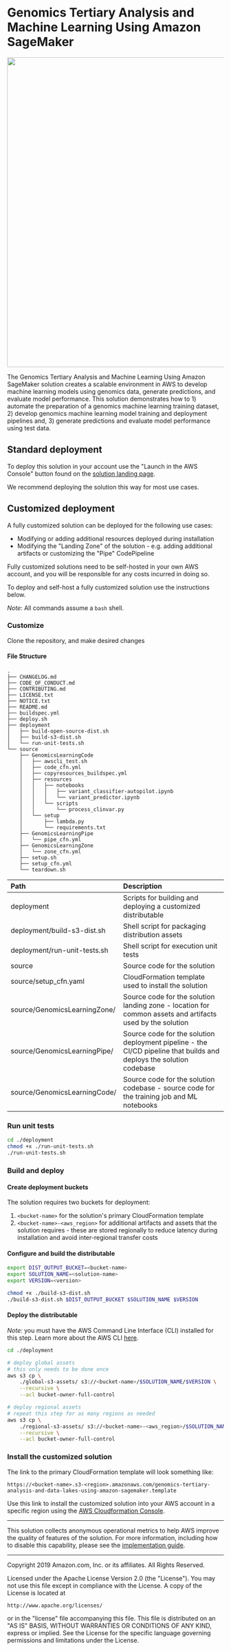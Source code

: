 # Genomics Tertiary Analysis and Machine Learning Using Amazon SageMaker

<img src="https://d1.awsstatic.com/Solutions/Solutions%20Category%20Template%20Draft/Solution%20Architecture%20Diagrams/genomics-tertiary-analysis-and-machine-learning-architecture-diagram.102c69721d29289d37ac46615dc602034e69bcc0.png" style="width:75vw">

The Genomics Tertiary Analysis and Machine Learning Using Amazon SageMaker solution creates a scalable environment in AWS to develop machine learning models using genomics data, generate predictions, and evaluate model performance. This solution demonstrates how to 1) automate the preparation of a genomics machine learning training dataset, 2) develop genomics machine learning model training and deployment pipelines and, 3) generate predictions and evaluate model performance using test data.

## Standard deployment

To deploy this solution in your account use the "Launch in the AWS Console" button found on the [solution landing page](https://aws.amazon.com/solutions/implementations/genomics-tertiary-analysis-and-machine-learning-using-amazon-sagemaker/?did=sl_card&trk=sl_card).

We recommend deploying the solution this way for most use cases.

## Customized deployment

A fully customized solution can be deployed for the following use cases:

* Modifying or adding additional resources deployed during installation
* Modifying the "Landing Zone" of the solution - e.g. adding additional artifacts or customizing the "Pipe" CodePipeline

Fully customized solutions need to be self-hosted in your own AWS account, and you will be responsible for any costs incurred in doing so.

To deploy and self-host a fully customized solution use the instructions below.

_Note_: All commands assume a `bash` shell.

### Customize

Clone the repository, and make desired changes

#### File Structure

```
.
├── CHANGELOG.md
├── CODE_OF_CONDUCT.md
├── CONTRIBUTING.md
├── LICENSE.txt
├── NOTICE.txt
├── README.md
├── buildspec.yml
├── deploy.sh
├── deployment
│   ├── build-open-source-dist.sh
│   ├── build-s3-dist.sh
│   └── run-unit-tests.sh
└── source
    ├── GenomicsLearningCode
    │   ├── awscli_test.sh
    │   ├── code_cfn.yml
    │   ├── copyresources_buildspec.yml
    │   ├── resources
    │   │   ├── notebooks
    │   │   │   ├── variant_classifier-autopilot.ipynb
    │   │   │   └── variant_predictor.ipynb
    │   │   └── scripts
    │   │       └── process_clinvar.py
    │   └── setup
    │       ├── lambda.py
    │       └── requirements.txt
    ├── GenomicsLearningPipe
    │   └── pipe_cfn.yml
    ├── GenomicsLearningZone
    │   └── zone_cfn.yml
    ├── setup.sh
    ├── setup_cfn.yml
    └── teardown.sh

```

| Path | Description |
| :-   | :-          |
| deployment | Scripts for building and deploying a customized distributable |
| deployment/build-s3-dist.sh | Shell script for packaging distribution assets |
| deployment/run-unit-tests.sh | Shell script for execution unit tests |
| source     | Source code for the solution |
| source/setup_cfn.yaml | CloudFormation template used to install the solution |
| source/GenomicsLearningZone/ | Source code for the solution landing zone - location for common assets and artifacts used by the solution |
| source/GenomicsLearningPipe/ | Source code for the solution deployment pipeline - the CI/CD pipeline that builds and deploys the solution codebase |
| source/GenomicsLearningCode/ | Source code for the solution codebase - source code for the training job and ML notebooks |

### Run unit tests

```bash
cd ./deployment
chmod +x ./run-unit-tests.sh
./run-unit-tests.sh
```

### Build and deploy

#### Create deployment buckets

The solution requires two buckets for deployment:

1. `<bucket-name>` for the solution's primary CloudFormation template
2. `<bucket-name>-<aws_region>` for additional artifacts and assets that the solution requires - these are stored regionally to reduce latency during installation and avoid inter-regional transfer costs

#### Configure and build the distributable

```bash
export DIST_OUTPUT_BUCKET=<bucket-name>
export SOLUTION_NAME=<solution-name>
export VERSION=<version>

chmod +x ./build-s3-dist.sh
./build-s3-dist.sh $DIST_OUTPUT_BUCKET $SOLUTION_NAME $VERSION
```

#### Deploy the distributable

_Note:_ you must have the AWS Command Line Interface (CLI) installed for this step. Learn more about the AWS CLI [here](https://docs.aws.amazon.com/cli/latest/userguide/cli-chap-welcome.html).

```bash
cd ./deployment

# deploy global assets
# this only needs to be done once
aws s3 cp \
    ./global-s3-assets/ s3://<bucket-name>/$SOLUTION_NAME/$VERSION \
    --recursive \
    --acl bucket-owner-full-control

# deploy regional assets
# repeat this step for as many regions as needed
aws s3 cp \
    ./regional-s3-assets/ s3://<bucket-name>-<aws_region>/$SOLUTION_NAME/$VERSION \
    --recursive \
    --acl bucket-owner-full-control
```

### Install the customized solution

The link to the primary CloudFormation template will look something like:

```text
https://<bucket-name>.s3-<region>.amazonaws.com/genomics-tertiary-analysis-and-data-lakes-using-amazon-sagemaker.template
```

Use this link to install the customized solution into your AWS account in a specific region using the [AWS Cloudformation Console](https://us-west-2.console.aws.amazon.com/cloudformation/home?region=us-west-2#/stacks/create/template).

---

This solution collects anonymous operational metrics to help AWS improve the
quality of features of the solution. For more information, including how to disable
this capability, please see the [implementation guide](https://docs.aws.amazon.com/solutions/latest/genomics-tertiary-analysis-and-machine-learning-using-amazon-sagemaker/appendix-f.html).

---

Copyright 2019 Amazon.com, Inc. or its affiliates. All Rights Reserved.

Licensed under the Apache License Version 2.0 (the "License"). You may not use this file except in compliance with the License. A copy of the License is located at

    http://www.apache.org/licenses/

or in the "license" file accompanying this file. This file is distributed on an "AS IS" BASIS, WITHOUT WARRANTIES OR CONDITIONS OF ANY KIND, express or implied. See the License for the specific language governing permissions and limitations under the License.
